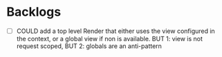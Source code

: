# Backlogs
- [ ] COULD add a top level Render that either uses the view configured in the context, or a global view if
            non is available. BUT 1: view is not request scoped, BUT 2: globals are an anti-pattern